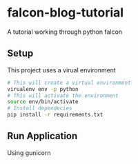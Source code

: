 # falcon-blog-tutorial
A tutorial working through python falcon

## Setup

This project uses a virual environment 
```bash
# This will create a virtual environment
virualenv env -p python
# This will activate the environment
source env/bin/activate
# Install dependecies
pip install -r requirements.txt
```

## Run Application

Using gunicorn
```bash

```
